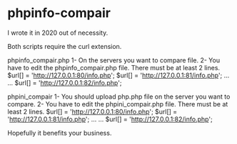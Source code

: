 # phpinfo-compair

I wrote it in 2020 out of necessity.

Both scripts require the curl extension.

phpinfo_compair.php
1- On the servers you want to compare <?php phpinfo(); You must create a ?> file.
2- You have to edit the phpinfo_compair.php file. There must be at least 2 lines.
         $url[] = 'http://127.0.0.1:80/info.php';
$url[] = 'http://127.0.0.1:81/info.php';
         ...
         ...
$url[] = 'http://127.0.0.1:82/info.php';

phpini_compair
1- You should upload php.php file on the server you want to compare.
2- You have to edit the phpini_compair.php file. There must be at least 2 lines.
         $url[] = 'http://127.0.0.1:80/info.php';
$url[] = 'http://127.0.0.1:81/info.php';
         ...
         ...
$url[] = 'http://127.0.0.1:82/info.php';

Hopefully it benefits your business.

